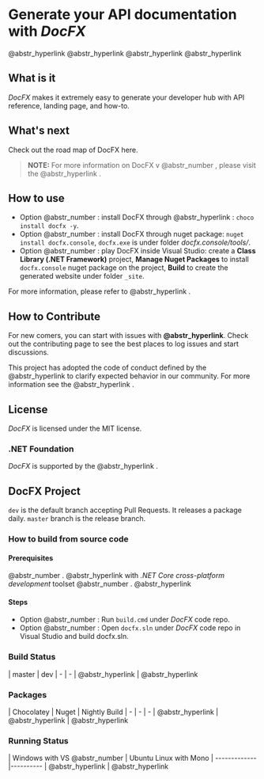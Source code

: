 # Generate your API documentation with _DocFX_

@abstr_hyperlink @abstr_hyperlink @abstr_hyperlink @abstr_hyperlink 

## What is it

_DocFX_ makes it extremely easy to generate your developer hub with API reference, landing page, and how-to.

## What's next

Check out the road map of DocFX here.

> **NOTE:** For more information on DocFX v @abstr_number , please visit the @abstr_hyperlink .

## How to use

  * Option @abstr_number : install DocFX through @abstr_hyperlink : `choco install docfx -y`.
  * Option @abstr_number : install DocFX through nuget package: `nuget install docfx.console`, `docfx.exe` is under folder _docfx.console/tools/_.
  * Option @abstr_number : play DocFX inside Visual Studio: create a **Class Library (.NET Framework)** project, **Manage Nuget Packages** to install `docfx.console` nuget package on the project, **Build** to create the generated website under folder `_site`.



For more information, please refer to @abstr_hyperlink .

## How to Contribute

For new comers, you can start with issues with **@abstr_hyperlink**. Check out the contributing page to see the best places to log issues and start discussions.

This project has adopted the code of conduct defined by the @abstr_hyperlink to clarify expected behavior in our community. For more information see the @abstr_hyperlink .

## License

_DocFX_ is licensed under the MIT license.

### .NET Foundation

_DocFX_ is supported by the @abstr_hyperlink .

## DocFX Project

`dev` is the default branch accepting Pull Requests. It releases a package daily. `master` branch is the release branch.

### How to build from source code

#### Prerequisites

@abstr_number . @abstr_hyperlink with _.NET Core cross-platform development_ toolset @abstr_number . @abstr_hyperlink 

#### Steps

  * Option @abstr_number : Run `build.cmd` under _DocFX_ code repo.
  * Option @abstr_number : Open `docfx.sln` under _DocFX_ code repo in Visual Studio and build docfx.sln.



### Build Status

| master | dev | - | - | @abstr_hyperlink | @abstr_hyperlink 

### Packages

| Chocolatey | Nuget | Nightly Build | - | - | - | @abstr_hyperlink | @abstr_hyperlink | @abstr_hyperlink 

### Running Status

| Windows with VS @abstr_number | Ubuntu Linux with Mono | ------------- |---------- | @abstr_hyperlink | @abstr_hyperlink 
